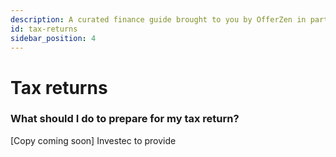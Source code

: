```yaml
---
description: A curated finance guide brought to you by OfferZen in partnership with Investec.
id: tax-returns
sidebar_position: 4
---
```


# Tax returns

### What should I do to prepare for my tax return?&#x20;

\[Copy coming soon] Investec to provide
